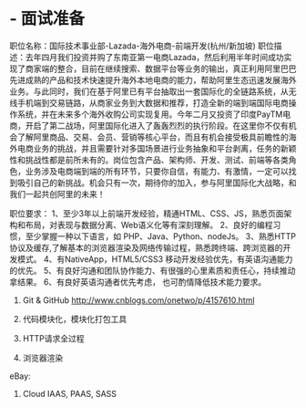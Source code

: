# - 面试准备

职位名称：国际技术事业部-Lazada-海外电商-前端开发(杭州/新加坡)
职位描述：去年四月我们投资并购了东南亚第一电商Lazada，然后利用半年时间成功实现了商家端的整合，目前在继续搜索、数据平台等业务的输出，真正利用阿里巴巴先进成熟的产品和技术快速提升海外本地电商的能力，帮助阿里生态迅速发展海外业务。与此同时，我们在基于阿里已有平台抽取出一套国际化的全链路系统，从无线手机端到交易链路，从商家业务到大数据和推荐，打造全新的端到端国际电商操作系统，并在未来多个海外收购公司实现复用。今年二月又投资了印度PayTM电商，开启了第二战场，阿里国际化进入了轰轰烈烈的执行阶段。在这里你不仅有机会了解阿里商品、交易、会员、营销等核心平台，而且有机会接受极具前瞻性的海外电商业务的挑战，并且需要针对多国场景进行业务抽象和平台剥离，任务的新颖性和挑战性都是前所未有的。岗位包含产品、架构师、开发、测试、前端等各类角色，业务涉及电商端到端的所有环节，只要你自信，有能力、有激情，一定可以找到吸引自己的新挑战。机会只有一次，期待你的加入，参与阿里国际化大战略，和我们一起共创阿里的未来！

职位要求：
1、至少3年以上前端开发经验，精通HTML、CSS、JS，熟悉页面架构和布局，对表现与数据分离、Web语义化等有深刻理解。 
2、良好的编程习惯，至少掌握一种以下语言，如 PHP、Java、Python、nodeJs。 
3、熟悉HTTP协议及缓存,了解基本的浏览器渲染及网络传输过程，熟悉跨终端、跨浏览器的开发模式。 
4、有NativeApp，HTML5/CSS3 移动开发经验优先，有英语沟通能力的优先。 
5、有良好沟通和团队协作能力、有很强的心里素质和责任心，持续推动拿结果。 
6、有良好英语沟通者优先考虑， 也可酌情降低技术能力要求。


1. Git & GitHub
   http://www.cnblogs.com/onetwo/p/4157610.html

2. 代码模块化，模块化打包工具

3. HTTP请求全过程

4. 浏览器渲染

eBay: 
1. Cloud IAAS, PAAS, SASS
